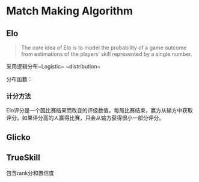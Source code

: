 # Match Making Algorithm

## Elo

> The core idea of Elo is to model the probability of a game outcome from estimations of the players’ skill represented by a single number.



采用逻辑分布~Logistic~ ~distribution~

分布函数：



### 计分方法

Elo评分是一个因比赛结果而改变的评级数值。每局比赛结束，赢方从输方中获取评分。如果评分高的人赢得比赛，只会从输方获得很小一部分评分。



## Glicko



## TrueSkill

包含rank分和置信度
